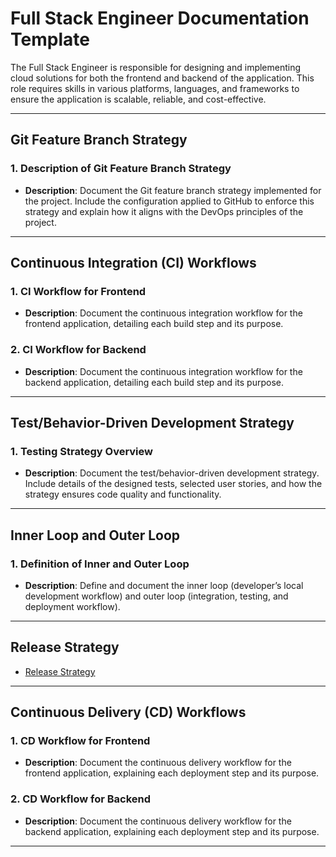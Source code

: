 # Full Stack Engineer Documentation Template

The Full Stack Engineer is responsible for designing and implementing cloud solutions for both the frontend and backend of the application. This role requires skills in various platforms, languages, and frameworks to ensure the application is scalable, reliable, and cost-effective.

---

## Git Feature Branch Strategy

### 1. Description of Git Feature Branch Strategy
- **Description**: Document the Git feature branch strategy implemented for the project. Include the configuration applied to GitHub to enforce this strategy and explain how it aligns with the DevOps principles of the project.

---

## Continuous Integration (CI) Workflows

### 1. CI Workflow for Frontend
- **Description**: Document the continuous integration workflow for the frontend application, detailing each build step and its purpose.

### 2. CI Workflow for Backend
- **Description**: Document the continuous integration workflow for the backend application, detailing each build step and its purpose.

---

## Test/Behavior-Driven Development Strategy

### 1. Testing Strategy Overview
- **Description**: Document the test/behavior-driven development strategy. Include details of the designed tests, selected user stories, and how the strategy ensures code quality and functionality.

---

## Inner Loop and Outer Loop

### 1. Definition of Inner and Outer Loop
- **Description**: Define and document the inner loop (developer’s local development workflow) and outer loop (integration, testing, and deployment workflow).

---

## Release Strategy
- [Release Strategy](./CloudArchitect.md#release-strategy)

---

## Continuous Delivery (CD) Workflows

### 1. CD Workflow for Frontend
- **Description**: Document the continuous delivery workflow for the frontend application, explaining each deployment step and its purpose.

### 2. CD Workflow for Backend
- **Description**: Document the continuous delivery workflow for the backend application, explaining each deployment step and its purpose.

---